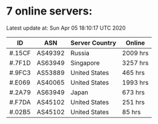 # 7 online servers:

Latest update at: Sun Apr 05 18:10:17 UTC 2020

| ID | ASN | Server Country | Online |
| -- | --- | -------------- | ------ |
| #.15CF | AS49392 | Russia | 2009 hrs |
| #.7F1D | AS63949 | Singapore | 3257 hrs |
| #.9FC3 | AS53889 | United States | 465 hrs |
| #.E069 | AS40065 | United States | 1993 hrs |
| #.2A79 | AS63949 | Japan | 673 hrs |
| #.F7DA | AS45102 | United States | 251 hrs |
| #.02B5 | AS45102 | United States | 85 hrs |


